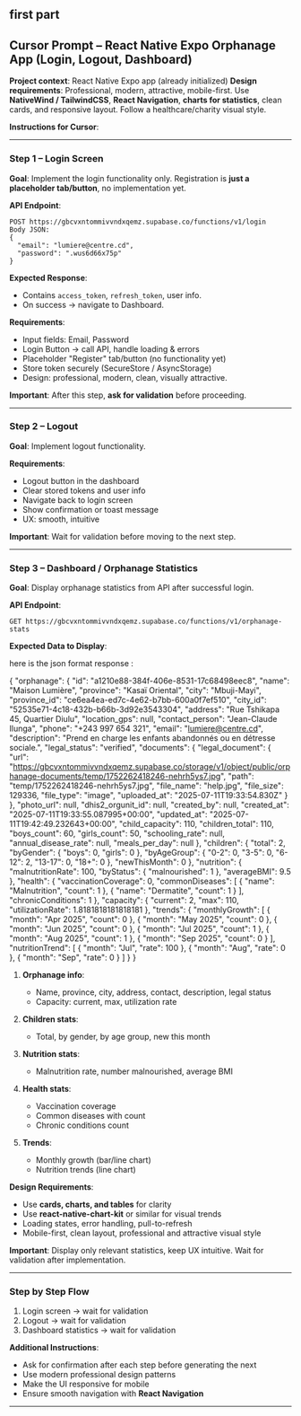 ## first part


## Cursor Prompt – React Native Expo Orphanage App (Login, Logout, Dashboard)

**Project context**: React Native Expo app (already initialized)
**Design requirements**: Professional, modern, attractive, mobile-first. Use **NativeWind / TailwindCSS**, **React Navigation**, **charts for statistics**, clean cards, and responsive layout. Follow a healthcare/charity visual style.

**Instructions for Cursor**:

---

### **Step 1 – Login Screen**

**Goal**: Implement the login functionality only. Registration is **just a placeholder tab/button**, no implementation yet.

**API Endpoint**:

```
POST https://gbcvxntommivvndxqemz.supabase.co/functions/v1/login
Body JSON:
{
  "email": "lumiere@centre.cd",
  "password": ".wus6d66x75p"
}
```

**Expected Response**:

* Contains `access_token`, `refresh_token`, user info.
* On success → navigate to Dashboard.

**Requirements**:

* Input fields: Email, Password
* Login Button → call API, handle loading & errors
* Placeholder "Register" tab/button (no functionality yet)
* Store token securely (SecureStore / AsyncStorage)
* Design: professional, modern, clean, visually attractive.

**Important**: After this step, **ask for validation** before proceeding.

---

### **Step 2 – Logout**

**Goal**: Implement logout functionality.

**Requirements**:

* Logout button in the dashboard
* Clear stored tokens and user info
* Navigate back to login screen
* Show confirmation or toast message
* UX: smooth, intuitive

**Important**: Wait for validation before moving to the next step.

---

### **Step 3 – Dashboard / Orphanage Statistics**

**Goal**: Display orphanage statistics from API after successful login.

**API Endpoint**:

```
GET https://gbcvxntommivvndxqemz.supabase.co/functions/v1/orphanage-stats
```

**Expected Data to Display**:

here is the json format response : 

{
    "orphanage": {
        "id": "a1210e88-384f-406e-8531-17c68498eec8",
        "name": "Maison Lumière",
        "province": "Kasaï Oriental",
        "city": "Mbuji-Mayi",
        "province_id": "ce6ea4ea-ed7c-4e62-b7bb-600a0f7ef510",
        "city_id": "52535e71-4c18-432b-b66b-3d92e3543304",
        "address": "Rue Tshikapa 45, Quartier Diulu",
        "location_gps": null,
        "contact_person": "Jean-Claude Ilunga",
        "phone": "+243 997 654 321",
        "email": "lumiere@centre.cd",
        "description": "Prend en charge les enfants abandonnés ou en détresse sociale.",
        "legal_status": "verified",
        "documents": {
            "legal_document": {
                "url": "https://gbcvxntommivvndxqemz.supabase.co/storage/v1/object/public/orphanage-documents/temp/1752262418246-nehrh5ys7.jpg",
                "path": "temp/1752262418246-nehrh5ys7.jpg",
                "file_name": "help.jpg",
                "file_size": 129336,
                "file_type": "image",
                "uploaded_at": "2025-07-11T19:33:54.830Z"
            }
        },
        "photo_url": null,
        "dhis2_orgunit_id": null,
        "created_by": null,
        "created_at": "2025-07-11T19:33:55.087995+00:00",
        "updated_at": "2025-07-11T19:42:49.232643+00:00",
        "child_capacity": 110,
        "children_total": 110,
        "boys_count": 60,
        "girls_count": 50,
        "schooling_rate": null,
        "annual_disease_rate": null,
        "meals_per_day": null
    },
    "children": {
        "total": 2,
        "byGender": {
            "boys": 0,
            "girls": 0
        },
        "byAgeGroup": {
            "0-2": 0,
            "3-5": 0,
            "6-12": 2,
            "13-17": 0,
            "18+": 0
        },
        "newThisMonth": 0
    },
    "nutrition": {
        "malnutritionRate": 100,
        "byStatus": {
            "malnourished": 1
        },
        "averageBMI": 9.5
    },
    "health": {
        "vaccinationCoverage": 0,
        "commonDiseases": [
            {
                "name": "Malnutrition",
                "count": 1
            },
            {
                "name": "Dermatite",
                "count": 1
            }
        ],
        "chronicConditions": 1
    },
    "capacity": {
        "current": 2,
        "max": 110,
        "utilizationRate": 1.8181818181818181
    },
    "trends": {
        "monthlyGrowth": [
            {
                "month": "Apr 2025",
                "count": 0
            },
            {
                "month": "May 2025",
                "count": 0
            },
            {
                "month": "Jun 2025",
                "count": 0
            },
            {
                "month": "Jul 2025",
                "count": 1
            },
            {
                "month": "Aug 2025",
                "count": 1
            },
            {
                "month": "Sep 2025",
                "count": 0
            }
        ],
        "nutritionTrend": [
            {
                "month": "Jul",
                "rate": 100
            },
            {
                "month": "Aug",
                "rate": 0
            },
            {
                "month": "Sep",
                "rate": 0
            }
        ]
    }
}

1. **Orphanage info**:

   * Name, province, city, address, contact, description, legal status
   * Capacity: current, max, utilization rate

2. **Children stats**:

   * Total, by gender, by age group, new this month

3. **Nutrition stats**:

   * Malnutrition rate, number malnourished, average BMI

4. **Health stats**:

   * Vaccination coverage
   * Common diseases with count
   * Chronic conditions count

5. **Trends**:

   * Monthly growth (bar/line chart)
   * Nutrition trends (line chart)

**Design Requirements**:

* Use **cards, charts, and tables** for clarity
* Use **react-native-chart-kit** or similar for visual trends
* Loading states, error handling, pull-to-refresh
* Mobile-first, clean layout, professional and attractive visual style

**Important**: Display only relevant statistics, keep UX intuitive. Wait for validation after implementation.

---

### **Step by Step Flow**

1. Login screen → wait for validation
2. Logout → wait for validation
3. Dashboard statistics → wait for validation

**Additional Instructions**:

* Ask for confirmation after each step before generating the next
* Use modern professional design patterns
* Make the UI responsive for mobile
* Ensure smooth navigation with **React Navigation**

---